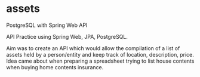 # assets
PostgreSQL with Spring Web API


API Practice using Spring Web, JPA, PostgreSQL.

Aim was to create an API which would allow the compilation of a list of assets held by a person/entity and keep track of location, description, price.
Idea came about when preparing a spreadsheet trying to list house contents when buying home contents insurance.
